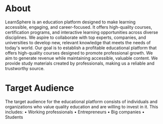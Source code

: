 # About 
 LearnSphere is an education platform designed to make learning accessible, engaging,
 and career-focused. It offers high-quality courses, certification programs, and interactive
 learning opportunities across diverse disciplines. We aspire to collaborate with top
 experts, companies, and universities to develop new, relevant knowledge that meets the
 needs of today's world.
 Our goal is to establish a profitable educational platform that offers high-quality courses
 designed to promote professional growth. We aim to generate revenue while
 maintaining accessible, valuable content. We provide study materials created by
 professionals, making us a reliable and trustworthy source. 

 # Target Audience
 The target audience for the educational platform consists of individuals and
 organizations who value quality education and are willing to invest in it. This includes:
 • Working professionals
 • Entrepreneurs
 • Big companies
 • Students
